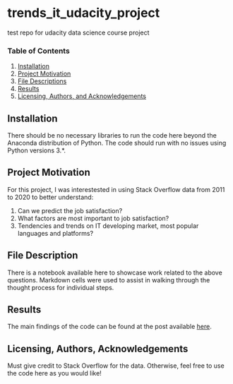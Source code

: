 # trends_it_udacity_project
test repo for udacity data science course project

### Table of Contents

1. [Installation](#installation)
2. [Project Motivation](#motivation)
3. [File Descriptions](#files)
4. [Results](#results)
5. [Licensing, Authors, and Acknowledgements](#licensing)

## Installation <a name="installation"></a>

There should be no necessary libraries to run the code here beyond the Anaconda distribution of Python.  The code should run with no issues using Python versions 3.*.

## Project Motivation<a name="motivation"></a>

For this project, I was interestested in using Stack Overflow data from 2011 to 2020 to better understand:

1. Can we predict the job satisfaction?
2. What factors are most important to job satisfaction?
3. Tendencies and trends on IT developing market, most popular languages and platforms?

## File Description <a name="files"></a>

There is a notebook available here to showcase work related to the above questions. Markdown cells were used to assist in walking through the thought process for individual steps.  

## Results<a name="results"></a>

The main findings of the code can be found at the post available [here](https://medium.com/@tat.v.sid/it-market-trends-9df82334bcc2).

## Licensing, Authors, Acknowledgements<a name="licensing"></a>

Must give credit to Stack Overflow for the data. Otherwise, feel free to use the code here as you would like! 
